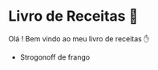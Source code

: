 # Livro de Receitas :book:

Olá ! Bem vindo ao meu livro de receitas :hand:

- Strogonoff de frango

